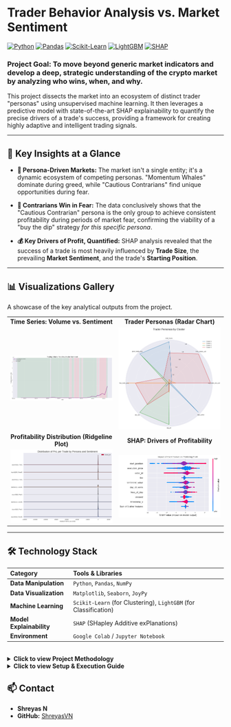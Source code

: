 # Trader Behavior Analysis vs. Market Sentiment

[![Python](https://img.shields.io/badge/Python-3.11-3776AB?style=for-the-badge&logo=python)](https://www.python.org/)
[![Pandas](https://img.shields.io/badge/Pandas-2.x-150458?style=for-the-badge&logo=pandas)](https://pandas.pydata.org/)
[![Scikit-Learn](https://img.shields.io/badge/Scikit--Learn-1.x-F7931E?style=for-the-badge&logo=scikit-learn)](https://scikit-learn.org/)
[![LightGBM](https://img.shields.io/badge/LightGBM-4.x-9B35F1?style=for-the-badge)](https://lightgbm.readthedocs.io/en/latest/)
[![SHAP](https://img.shields.io/badge/SHAP-0.4x-F44336?style=for-the-badge)](https://shap.readthedocs.io/en/latest/)

### **Project Goal:** To move beyond generic market indicators and develop a deep, strategic understanding of the crypto market by analyzing who wins, when, and why.

This project dissects the market into an ecosystem of distinct trader "personas" using unsupervised machine learning. It then leverages a predictive model with state-of-the-art SHAP explainability to quantify the precise drivers of a trade's success, providing a framework for creating highly adaptive and intelligent trading signals.

---

## 🚀 Key Insights at a Glance

* **🐋 Persona-Driven Markets:** The market isn't a single entity; it's a dynamic ecosystem of competing personas. "Momentum Whales" dominate during greed, while "Cautious Contrarians" find unique opportunities during fear.

* **🐻 Contrarians Win in Fear:** The data conclusively shows that the "Cautious Contrarian" persona is the only group to achieve consistent profitability during periods of market fear, confirming the viability of a "buy the dip" strategy *for this specific persona*.

* **💰 Key Drivers of Profit, Quantified:** SHAP analysis revealed that the success of a trade is most heavily influenced by **Trade Size**, the prevailing **Market Sentiment**, and the trade's **Starting Position**.

---

## 📊 Visualizations Gallery

A showcase of the key analytical outputs from the project.

<table>
  <tr>
    <td align="center"><b>Time Series: Volume vs. Sentiment</b></td>
    <td align="center"><b>Trader Personas (Radar Chart)</b></td>
  </tr>
  <tr>
    <td><a href="./outputs/time_series_volume_vs_sentiment.png"><img src="./outputs/time_series_volume_vs_sentiment.png" alt="Time Series Volume vs. Sentiment" width="100%"></a></td>
    <td><a href="./outputs/trader_persona_radar_chart.png"><img src="./outputs/trader_persona_radar_chart.png" alt="Trader Persona Radar Chart" width="100%"></a></td>
  </tr>
  <tr>
    <td align="center"><b>Profitability Distribution (Ridgeline Plot)</b></td>
    <td align="center"><b>SHAP: Drivers of Profitability</b></td>
  </tr>
  <tr>
    <td><a href="./outputs/pnl_distribution_ridgeline_plot.png"><img src="./outputs/pnl_distribution_ridgeline_plot.png" alt="PnL Distribution Ridgeline Plot" width="100%"></a></td>
    <td><a href="./outputs/shap_summary_dot_plot.png"><img src="./outputs/shap_summary_dot_plot.png" alt="SHAP Summary Dot Plot" width="100%"></a></td>
  </tr>
</table>

---

## 🛠️ Technology Stack

| Category                  | Tools & Libraries                                     |
| :------------------------ | :---------------------------------------------------- |
| **Data Manipulation** | `Python`, `Pandas`, `NumPy`                           |
| **Data Visualization** | `Matplotlib`, `Seaborn`, `JoyPy`                      |
| **Machine Learning** | `Scikit-Learn` (for Clustering), `LightGBM` (for Classification) |
| **Model Explainability** | `SHAP` (SHapley Additive exPlanations)                |
| **Environment** | `Google Colab` / `Jupyter Notebook`                   |

<br>

<details>
<summary><b>Click to view Project Methodology</b></summary>

The analysis follows a multi-stage pipeline, with each stage building upon the last to deliver progressively deeper insights.

1.  **Data Preprocessing & Merging:** Raw transactional data and daily sentiment scores were cleaned, standardized, and merged into a unified analytical dataset.
2.  **Exploratory Analysis (EDA):** A high-level market analysis to identify broad correlations between sentiment, volume, and profitability.
3.  **Unsupervised Clustering for Persona Discovery:** Engineered behavioral features for each trader, then applied K-Means clustering to segment them into distinct "personas."
4.  **Predictive Modeling & Explainability:** Trained a LightGBM Classifier to predict trade profitability, then used SHAP to explain the model's predictions and identify key drivers of success.

</details>

<details>
<summary><b>Click to view Setup & Execution Guide</b></summary>

1.  **Clone or Download the Repository:**
    ```bash
    git clone [https://github.com/ShreyasVN/Trader-Behavior-Analysis-Submission.git](https://github.com/ShreyasVN/Trader-Behavior-Analysis-Submission.git)
    cd Trader-Behavior-Analysis-Submission
    ```
2.  **Environment:** The project is designed for a **Google Colab** environment.
3.  **Setup:**
    * Launch `notebook_1.ipynb` in Google Colab.
    * Upload the two data files from the `csv_files` directory (`historical_data.csv` and `fear_greed_index.csv`) to the root directory of your Colab session.
4.  **Execution:**
    * Run the notebook cells sequentially from top to bottom. The code is structured to load data, perform all analyses, and generate the visualizations found in the `outputs` folder.

</details>

## 📫 Contact

* **Shreyas N**
* **GitHub:** [ShreyasVN](https://github.com/ShreyasVN)
